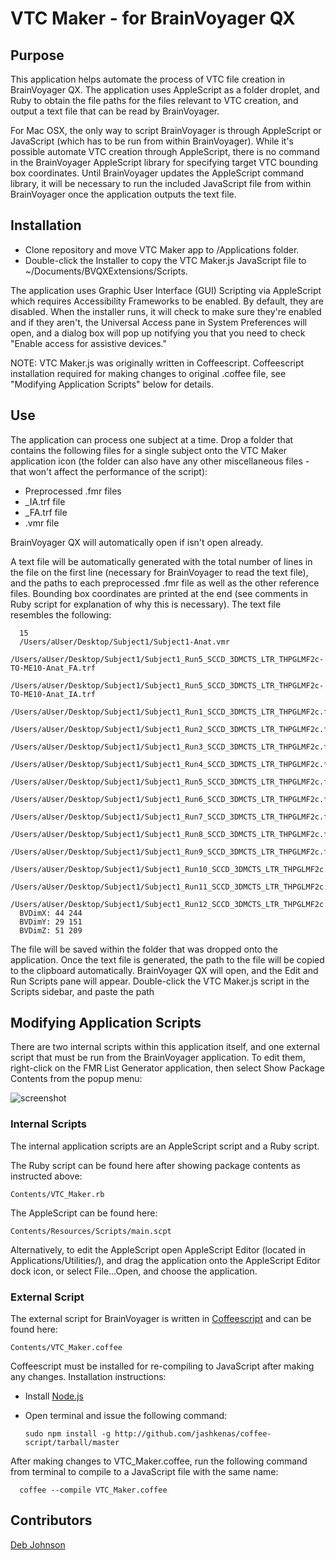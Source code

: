 # VTC Maker - for BrainVoyager QX

## Purpose

This application helps automate the process of VTC file creation in BrainVoyager QX.
The application uses AppleScript as a folder droplet, and Ruby to obtain the file paths for the files relevant to VTC creation, and output a text file that can be read by BrainVoyager.

For Mac OSX, the only way to script BrainVoyager is through AppleScript or JavaScript (which has to be run from within BrainVoyager). While it's possible automate VTC creation through AppleScript, there is no command in the BrainVoyager AppleScript library for specifying target VTC bounding box coordinates. Until BrainVoyager updates the AppleScript command library, it will be necessary to run the included JavaScript file from within BrainVoyager once the application outputs the text file.

## Installation

* Clone repository and move VTC Maker app to /Applications folder.
* Double-click the Installer to copy the VTC Maker.js JavaScript file to ~/Documents/BVQXExtensions/Scripts.

The application uses Graphic User Interface (GUI) Scripting via AppleScript which requires Accessibility Frameworks to be enabled. By default, they are disabled. When the installer runs, it will check to make sure they're enabled and if they aren't, the Universal Access pane in System Preferences will open, and a dialog box will pop up notifying you that you need to check "Enable access for assistive devices."

NOTE: VTC Maker.js was originally written in Coffeescript. Coffeescript installation required for making changes to original .coffee file, see "Modifying Application Scripts" below for details.

## Use

The application can process one subject at a time. Drop a folder that contains the following files for a single subject onto the VTC Maker application icon (the folder can also have any other miscellaneous files - that won't affect the performance of the script):

* Preprocessed .fmr files
* _IA.trf file
* _FA.trf file
* .vmr file

BrainVoyager QX will automatically open if isn't open already.

A text file will be automatically generated with the total number of lines in the file on the first line (necessary for BrainVoyager to read the text file), and the paths to each preprocessed .fmr file as well as the other reference files. Bounding box coordinates are printed at the end (see comments in Ruby script for explanation of why this is necessary). The text file resembles the following:

      15
      /Users/aUser/Desktop/Subject1/Subject1-Anat.vmr
      /Users/aUser/Desktop/Subject1/Subject1_Run5_SCCD_3DMCTS_LTR_THPGLMF2c-TO-ME10-Anat_FA.trf
      /Users/aUser/Desktop/Subject1/Subject1_Run5_SCCD_3DMCTS_LTR_THPGLMF2c-TO-ME10-Anat_IA.trf
      /Users/aUser/Desktop/Subject1/Subject1_Run1_SCCD_3DMCTS_LTR_THPGLMF2c.fmr
      /Users/aUser/Desktop/Subject1/Subject1_Run2_SCCD_3DMCTS_LTR_THPGLMF2c.fmr
      /Users/aUser/Desktop/Subject1/Subject1_Run3_SCCD_3DMCTS_LTR_THPGLMF2c.fmr
      /Users/aUser/Desktop/Subject1/Subject1_Run4_SCCD_3DMCTS_LTR_THPGLMF2c.fmr
      /Users/aUser/Desktop/Subject1/Subject1_Run5_SCCD_3DMCTS_LTR_THPGLMF2c.fmr
      /Users/aUser/Desktop/Subject1/Subject1_Run6_SCCD_3DMCTS_LTR_THPGLMF2c.fmr
      /Users/aUser/Desktop/Subject1/Subject1_Run7_SCCD_3DMCTS_LTR_THPGLMF2c.fmr
      /Users/aUser/Desktop/Subject1/Subject1_Run8_SCCD_3DMCTS_LTR_THPGLMF2c.fmr
      /Users/aUser/Desktop/Subject1/Subject1_Run9_SCCD_3DMCTS_LTR_THPGLMF2c.fmr
      /Users/aUser/Desktop/Subject1/Subject1_Run10_SCCD_3DMCTS_LTR_THPGLMF2c.fmr
      /Users/aUser/Desktop/Subject1/Subject1_Run11_SCCD_3DMCTS_LTR_THPGLMF2c.fmr
      /Users/aUser/Desktop/Subject1/Subject1_Run12_SCCD_3DMCTS_LTR_THPGLMF2c.fmr
      BVDimX: 44 244
      BVDimY: 29 151
      BVDimZ: 51 209

The file will be saved within the folder that was dropped onto the application. Once the text file is generated, the path to the file will be copied to the clipboard automatically. BrainVoyager QX will open, and the Edit and Run Scripts pane will appear. Double-click the VTC Maker.js script in the Scripts sidebar, and paste the path

## Modifying Application Scripts

There are two internal scripts within this application itself, and one external script that must be run from the BrainVoyager application. To edit them, right-click on the FMR List Generator application, then select Show Package Contents from the popup menu:

![screenshot](https://raw.github.com/tarrlab/VTC-Maker/master/README_Images/screenshot1.png)

### Internal Scripts

The internal application scripts are an AppleScript script and a Ruby script. 
    
The Ruby script can be found here after showing package contents as instructed above:

    Contents/VTC_Maker.rb

The AppleScript can be found here:

    Contents/Resources/Scripts/main.scpt
    
Alternatively, to edit the AppleScript open AppleScript Editor (located in Applications/Utilities/), and drag the application onto the AppleScript Editor dock icon, or select File...Open, and choose the application.

### External Script

The external script for BrainVoyager is written in [Coffeescript](http://coffeescript.org) and can be found here:

    Contents/VTC_Maker.coffee

Coffeescript must be installed for re-compiling to JavaScript after making any changes. Installation instructions:

* Install [Node.js](http://nodejs.org)
* Open terminal and issue the following command:

      sudo npm install -g http://github.com/jashkenas/coffee-script/tarball/master

After making changes to VTC_Maker.coffee, run the following command from terminal to compile to a JavaScript file with the same name:

      coffee --compile VTC_Maker.coffee

## Contributors

[Deb Johnson](https://github.com/debjohnson)